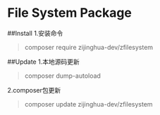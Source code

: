 # File System Package
##Install
1.安装命令
>composer require zijinghua-dev/zfilesystem

##Update
1.本地源码更新
>composer dump-autoload

2.composer包更新
>composer update zijinghua-dev/zfilesystem